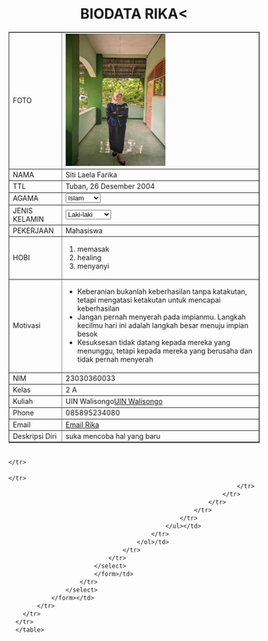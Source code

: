 <!DOCTYPE html>
<html>
<heade>
    <title>BIODATA RIKA</title>
</heade>
<body>
    <h1 align="center">BIODATA RIKA<</h1>
      <table width="745" border="1"cellspacing="0" cellpadding="5"align="center">
        <td>FOTO</td>
        <td><img src="Foto Rika.jpeg" width="200px"height="265px"></td>
      </tr>
      <tr>
        <td>NAMA</td>
        <td>Siti Laela Farika</td>
        </tr>
        <tr>
            <td>TTL</td>
            <td>Tuban, 26 Desember 2004</td>
            </tr>
            <tr>
                <td>AGAMA</td>
                <td><form action="proses.php"method="get">
                    <select name='agama'>
                        <option value='islam'>Islam</option>
                        <option value='kristen'>Kristen</option>
                        <option value='katholik'>Katholik</option>
                        <option value='hindu'>Hindu</option>
                        <option value='kristen'>Budha</option>
                        </select>
                        </form></td>
                        </tr>
                        <tr>
                            <td>JENIS KELAMIN</td>
                            <td><form action="proses.php"method="get">
                            <select name='jenis kelamin'>
                                <option value='Laki-laki'>Laki-laki</option>
                                <option value='Perempuan'>Perempuan</option>
                                </select></form></td>
                                </tr>
                                <tr>
                                    <td>PEKERJAAN</td>
                                    <td>Mahasiswa</td>
                                    </tr>
                                    <tr>
                                        <td>HOBI</td>
                                        <td><ol>
                                            <li>memasak</li>
                                            <li>healing</li>
                                            <li>menyanyi</li>
                                            </ol></td>
                                            </tr>
                                            <tr>
                                                <td>Motivasi</td>
                                                <td><ul>
                                                    <li>Keberanian bukanlah keberhasilan tanpa katakutan, tetapi mengatasi ketakutan untuk mencapai keberhasilan</li>
                                                    <li>Jangan pernah menyerah pada impianmu. Langkah kecilmu hari ini adalah langkah besar menuju impian besok</li>
                                                    <li>Kesuksesan tidak datang kepada mereka yang menunggu, tetapi kepada mereka yang berusaha dan tidak pernah menyerah</li>
                                                    </ul></td>
                                                    </tr>
                                                    <tr>
                                                        <td>NIM</td>
                                                        <td>23030360033</td>
                                                        </tr>
                                                        <tr>
                                                            <td>Kelas</td>
                                                            <td>2 A</td>
                                                            </tr>
                                                            <tr>
                                                                <td>Kuliah</td>
                                                                <td>UIN Walisongo<a href="https://walisongo.ac.id">UIN Walisongo</a></td>
                                                                </tr>
                                                                <tr>
                                                                    <td>Phone</td>
                                                                    <td>085895234080</td>
                                                                    </tr>
                                                                    <tr>
                                                                        <td>Email</td>
                                                                        <td><a href="mailto:laelafarika@gmail.com">Email Rika</a></td>
                                                                        </tr>
                                                                        <tr>
                                                                            <td>Deskripsi Diri</td>
                                                                            <td>suka mencoba hal yang baru</td>
                                                                            </tr>
                                                                            <tr>
                                                                            </table>
                                                                            </body>
                                                                            </html>
                                                                        

                                                                            </tr>
                                                                        </tr>
                                                                    </tr>
                                                                </tr>
                                                            </tr>
                                                        </tr>
                                                    </tr>
                                                </ul></td>
                                            </tr>
                                        </ol>/td>
                                    </tr>
                                </tr>
                            </select>
                            </form>/td>
                        </tr>
                    </select>
                </form></td>
            </tr>
        </tr>
      </tr>
      </table>
</body>
</html>
